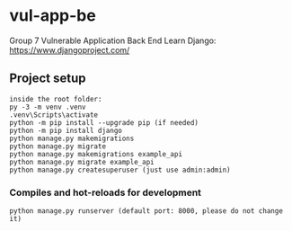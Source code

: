 # vul-app-be

Group 7 Vulnerable Application Back End
Learn Django: https://www.djangoproject.com/

## Project setup
```
inside the root folder:
py -3 -m venv .venv
.venv\Scripts\activate
python -m pip install --upgrade pip (if needed)
python -m pip install django
python manage.py makemigrations
python manage.py migrate
python manage.py makemigrations example_api
python manage.py migrate example_api
python manage.py createsuperuser (just use admin:admin)
```

### Compiles and hot-reloads for development
```
python manage.py runserver (default port: 8000, please do not change it)
```
